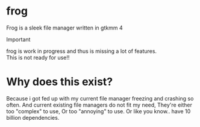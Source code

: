 # frog
Frog is a sleek file manager written in gtkmm 4<br>

> [!IMPORTANT]
> frog is work in progress and thus is missing a lot of features.<br>
> This is not ready for use!!<br>

# Why does this exist?
Because i got fed up with my current file manager freezing and crashing so often.
And current existing file managers do not fit my need, They're either too "complex" to use,
Or too "annoying" to use.
Or like you know.. have 10 billion dependencies.
